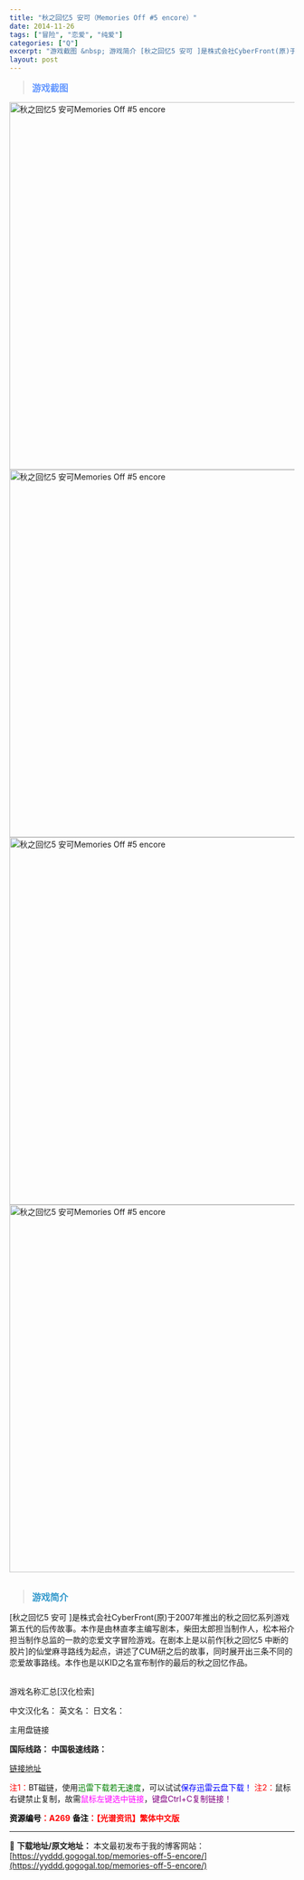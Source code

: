 ```yaml
---
title: "秋之回忆5 安可（Memories Off #5 encore）"
date: 2014-11-26
tags: ["冒险", "恋爱", "纯爱"]
categories: ["Q"]
excerpt: "游戏截图 &nbsp; 游戏简介 [秋之回忆5 安可 ]是株式会社CyberFront(原)于2007年推出的秋之回忆系列游戏第五代的后传故事。本作是由林直孝主编写剧本，柴田太郎担当制作人，松本裕介担当制作总监的一款的恋爱文字冒险游戏。在剧本上是以前作[秋之回忆5 中断的胶片]的仙堂麻寻路线为起点，&hellip;"
layout: post
---
```


<div>
<blockquote><b><span style="font-size: 12pt; color: #6699ff;">游戏截图</span></b></blockquote>
<div><img title="点击放大" src="https://yyddd.gogogal.top/wp-content/uploads/2025/04/20250430_6811f12c45926.webp" alt="秋之回忆5 安可Memories Off #5 encore" width="650" /></div>
<div><img title="点击放大" src="https://yyddd.gogogal.top/wp-content/uploads/2025/04/20250430_6811f12df20cd.webp" alt="秋之回忆5 安可Memories Off #5 encore" width="650" /></div>
<div><img title="点击放大" src="https://yyddd.gogogal.top/wp-content/uploads/2025/04/20250430_6811f12f7ceaa.webp" alt="秋之回忆5 安可Memories Off #5 encore" width="650" /></div>
<div><img title="点击放大" src="https://yyddd.gogogal.top/wp-content/uploads/2025/04/20250430_6811f13175730.webp" alt="秋之回忆5 安可Memories Off #5 encore" width="650" /></div>
&nbsp;
<blockquote><b><span style="font-size: 12pt; color: #3399cc;">游戏简介</span></b></blockquote>
<div>[秋之回忆5 安可 ]是株式会社CyberFront(原)于2007年推出的秋之回忆系列游戏第五代的后传故事。本作是由林直孝主编写剧本，柴田太郎担当制作人，松本裕介担当制作总监的一款的恋爱文字冒险游戏。在剧本上是以前作[秋之回忆5 中断的胶片]的仙堂麻寻路线为起点，讲述了CUM研之后的故事，同时展开出三条不同的恋爱故事路线。本作也是以KID之名宣布制作的最后的秋之回忆作品。</div>
&nbsp;

游戏名称汇总[汉化检索]

中文汉化名：
英文名：
日文名：
</div>
<div class="panel panel-primary">
<div class="panel-heading">主用盘链接</div>
<div class="panel-body">

<b>国际线路：</b>
<b>中国极速线路：</b>

<!--wechatfans start-->

<a href="https://pan.xunlei.com/s/VOS9jpgXnXXgMhpUm7ijW4E3A1?pwd=s37g#">链接地址</a>

<!--wechatfans end-->
<span style="color: #ff0000;">注1：</span>BT磁链，使用<span style="color: #008000;">迅雷下载若无速度</span>，可以试试<span style="color: #0000ff;">保存迅雷云盘下载！</span>
<span style="color: #ff0000;">注2：</span>鼠标右键禁止复制，故需<span style="color: #ff00ff;">鼠标左键选中链接</span>，<span style="color: #800080;">键盘Ctrl+C复制链接！</span>

</div>
<div class="panel-footer"><span style="color: #ff0000;"><b><span style="color: #000000;">资源编号</span>：A269</b></span>
<span style="color: #ff0000;"><b><span style="color: #000000;">备注</span>：【光谱资讯】繁体中文版</b></span></div>
</div>

---
📖 **下载地址/原文地址：** 本文最初发布于我的博客网站：[https://yyddd.gogogal.top/memories-off-5-encore/](https://yyddd.gogogal.top/memories-off-5-encore/)
